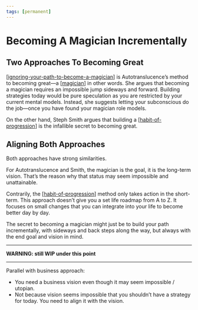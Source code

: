 ```yaml
---
tags: [permanent]
---
```


# Becoming A Magician Incrementally

## Two Approaches To Becoming Great

[[ignoring-your-path-to-become-a-magician]] is Autotranslucence’s method to becoming great—a [[magician]] in other words. She argues that becoming a magician requires an impossible jump sideways and forward. Building strategies today would be pure speculation as you are restricted by your current mental models. Instead, she suggests letting your subconscious do the job—once you have found your magician role models.

On the other hand, Steph Smith argues that building a [[habit-of-progression]] is the infallible secret to becoming great.

## Aligning Both Approaches

Both approaches have strong similarities. 

For Autotranslucence and Smith, the magician is the goal, it is the long-term vision. That’s the reason why that status may seem impossible and unattainable.

Contrarily, the [[habit-of-progression]] method only takes action in the short-term. This approach doesn’t give you a set life roadmap from A to Z. It focuses on small changes that you can integrate into your life to become better day by day.

The secret to becoming a magician might just be to build your path incrementally, with sideways and back steps along the way, but always with the end goal and vision in mind.

---
**WARNING: still WIP under this point**

---

Parallel with business approach:
- You need a business vision even though it may seem impossible / utopian.
- Not because vision seems impossible that you shouldn’t have a strategy for today. You need to align it with the vision.

[//begin]: # "Autogenerated link references for markdown compatibility"
[ignoring-your-path-to-become-a-magician]: ../3-literature/ignoring-your-path-to-become-a-magician "Ignoring Your Path To Become A Magician"
[magician]: ../3-literature/magician "Magician"
[habit-of-progression]: ../3-literature/habit-of-progression "Habit of Progression"
[//end]: # "Autogenerated link references"